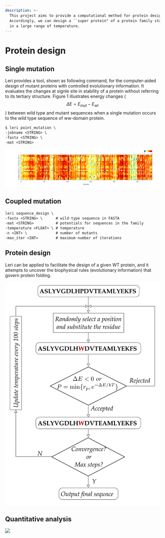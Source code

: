 ```yaml
---
description: >-
  This project aims to provide a computational method for protein design.
  Accordingly, we can design a ``super protein" of a protein family stabilizing
  in a large range of temperature.
---
```


# Protein design

## Single mutation

Leri provides a tool, shown as following command, for the computer-aided design of mutant proteins with controlled evolutionary information. It evaluates the changes at signle site in stability of a protein without referring to its tertiary structure. Figure 1 illustrates energy changes \( $${\Delta}E=E_{mut}-E_{wt}$$\) between wild type and mutant sequences when a single mutation occurs to the wild type sequence of ww-domain protein.

```text
$ leri point_mutation \
-jobname <STRING> \
-fastx <STRING> \
-mat <STRING>
```

![](../.gitbook/assets/gpcr2rh1_wt_r_point_mutation.png)

## Coupled mutation

```text
leri sequence_design \
-fastx <STRING> \      # wild-type sequence in FASTA
-mat <STRING>          # potentials for sequences in the family
-temperature <FLOAT> \ # temperature
-n <INT> \             # number of mutants
-max_iter <INT>        # maximum number of iterations
```

## Protein design

Leri can be applied to facilitate the design of a given WT protein, and it attempts to uncover the biophysical rules \(evolutionary information\) that govern protein folding.

![](../.gitbook/assets/dee_steps.png)

## Quantitative analysis

![](../.gitbook/assets/gpcr_coupling_cleaned_matrix_sector.png)

